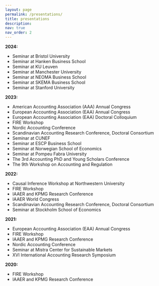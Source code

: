 ```yaml
---
layout: page
permalink: /presentations/
title: presentations
description: 
nav: true
nav_order: 2
---
```

**2024:**
* Seminar at Bristol University
* Seminar at Hanken Business School
* Seminar at KU Leuven
* Seminar at Manchester University
* Seminar at NEOMA Business School
* Seminar at SKEMA Business School
* Seminar at Stanford University

**2023:**
* American Accounting Association (AAA) Annual Congress
* European Accounting Association (EAA) Annual Congress
* European Accounting Association (EAA) Doctoral Colloquium
* FIRE Workshop
* Nordic Accounting Conference
* Scandinavian Accounting Research Conference, Doctoral Consortium
* Seminar at CUNEF
* Seminar at ESCP Business School
* Seminar at Norwegian School of Economics
* Seminar at Pompeu Fabra University
* The 3rd Accounting PhD and Young Scholars Conference 
* The 9th Workshop on Accounting and Regulation


**2022:** 
* Causal Inference Workshop at Northwestern University
* FIRE Workshop
* IAAER and KPMG Research Conference
* IAAER World Congress
* Scandinavian Accounting Research Conference, Doctoral Consortium
* Seminar at Stockholm School of Economics


**2021:**  
* European Accounting Association (EAA) Annual Congress
* FIRE Workshop
* IAAER and KPMG Research Conference
* Nordic Accounting Conference
* Seminar at Mistra Center for Sustainable Markets
* XVI International Accounting Research Symposium

**2020:**  
* FIRE Workshop
* IAAER and KPMG Research Conference
